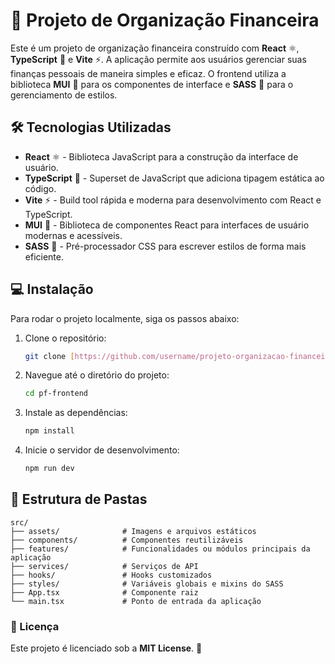 # 🚀 Projeto de Organização Financeira

Este é um projeto de organização financeira construído com **React** ⚛️, **TypeScript** 📘 e **Vite** ⚡️. A aplicação permite aos usuários gerenciar suas finanças pessoais de maneira simples e eficaz. O frontend utiliza a biblioteca **MUI** 🎨 para os componentes de interface e **SASS** 💅 para o gerenciamento de estilos.

## 🛠️ Tecnologias Utilizadas

- **React** ⚛️ - Biblioteca JavaScript para a construção da interface de usuário.
- **TypeScript** 📘 - Superset de JavaScript que adiciona tipagem estática ao código.
- **Vite** ⚡️ - Build tool rápida e moderna para desenvolvimento com React e TypeScript.
- **MUI** 🎨 - Biblioteca de componentes React para interfaces de usuário modernas e acessíveis.
- **SASS** 💅 - Pré-processador CSS para escrever estilos de forma mais eficiente.

## 💻 Instalação

Para rodar o projeto localmente, siga os passos abaixo:

1.  Clone o repositório:
    ```bash
    git clone [https://github.com/username/projeto-organizacao-financeira.git](https://github.com/username/projeto-organizacao-financeira.git)
    ```
2.  Navegue até o diretório do projeto:
    ```bash
    cd pf-frontend
    ```
3.  Instale as dependências:
    ```bash
    npm install
    ```
4.  Inicie o servidor de desenvolvimento:
    ```bash
    npm run dev
    ```

## 📂 Estrutura de Pastas 
    src/
    ├── assets/              # Imagens e arquivos estáticos
    ├── components/          # Componentes reutilizáveis
    ├── features/            # Funcionalidades ou módulos principais da aplicação
    ├── services/            # Serviços de API
    ├── hooks/               # Hooks customizados          
    ├── styles/              # Variáveis globais e mixins do SASS
    ├── App.tsx              # Componente raiz
    └── main.tsx             # Ponto de entrada da aplicação

### 📜 Licença

Este projeto é licenciado sob a **MIT License**. 📝



